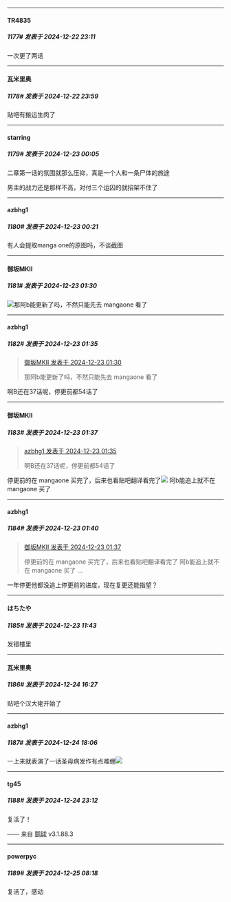 ﻿
*****

####  TR4835  
##### 1177#       发表于 2024-12-22 23:11

一次更了两话


*****

####  瓦米里奥  
##### 1178#       发表于 2024-12-22 23:59

贴吧有搬运生肉了


*****

####  starring  
##### 1179#       发表于 2024-12-23 00:05

二章第一话的氛围就那么压抑，真是一个人和一条尸体的旅途

男主的战力还是那样不高，对付三个运囚的就招架不住了


*****

####  azbhg1  
##### 1180#       发表于 2024-12-23 00:21

有人会提取manga one的原图吗，不谈截图


*****

####  御坂MKII  
##### 1181#       发表于 2024-12-23 01:30

<img src="https://static.saraba1st.com/image/smiley/face2017/001.png" referrerpolicy="no-referrer">那阿b能更新了吗，不然只能先去 mangaone 看了


*****

####  azbhg1  
##### 1182#       发表于 2024-12-23 01:35

<blockquote><a href="httphttps://bbs.saraba1st.com/2b/forum.php?mod=redirect&amp;goto=findpost&amp;pid=66990909&amp;ptid=1047361" target="_blank">御坂MKII 发表于 2024-12-23 01:30</a>

那阿b能更新了吗，不然只能先去 mangaone 看了</blockquote>
啊B还在37话呢，停更前都54话了


*****

####  御坂MKII  
##### 1183#       发表于 2024-12-23 01:37

<blockquote><a href="httphttps://bbs.saraba1st.com/2b/forum.php?mod=redirect&amp;goto=findpost&amp;pid=66990921&amp;ptid=1047361" target="_blank">azbhg1 发表于 2024-12-23 01:35</a>

啊B还在37话呢，停更前都54话了</blockquote>
停更前的在 mangaone 买完了，后来也看贴吧翻译看完了<img src="https://static.saraba1st.com/image/smiley/face2017/217.gif" referrerpolicy="no-referrer"> 阿b能追上就不在 mangaone 买了


*****

####  azbhg1  
##### 1184#       发表于 2024-12-23 01:40

<blockquote><a href="httphttps://bbs.saraba1st.com/2b/forum.php?mod=redirect&amp;goto=findpost&amp;pid=66990923&amp;ptid=1047361" target="_blank">御坂MKII 发表于 2024-12-23 01:37</a>

停更前的在 mangaone 买完了，后来也看贴吧翻译看完了 阿b能追上就不在 mangaone 买了 ...</blockquote>
一年停更他都没追上停更前的进度，现在复更还能指望？


*****

####  はちたや  
##### 1185#       发表于 2024-12-23 11:43

发错楼里


*****

####  瓦米里奥  
##### 1186#       发表于 2024-12-24 16:27

贴吧个汉大佬开始了


*****

####  azbhg1  
##### 1187#       发表于 2024-12-24 18:06

一上来就表演了一话圣母病发作有点难绷<img src="https://static.saraba1st.com/image/smiley/face2017/001.png" referrerpolicy="no-referrer">


*****

####  tg45  
##### 1188#       发表于 2024-12-24 23:12

复活了！

—— 来自 [鹅球](https://www.pgyer.com/GcUxKd4w) v3.1.88.3


*****

####  powerpyc  
##### 1189#       发表于 2024-12-25 08:18

复活了，感动


